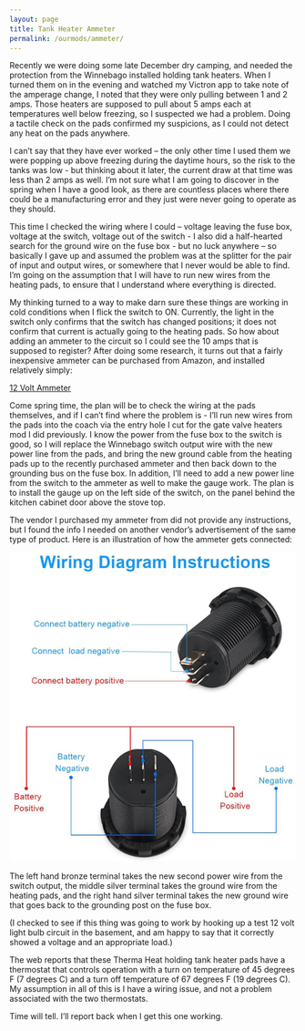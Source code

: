 ```yaml
---
layout: page
title: Tank Heater Ammeter
permalink: /ourmods/ammeter/
---
```


Recently we were doing some late December dry camping, and needed the protection from the Winnebago installed holding tank heaters.  When I turned them on in the evening and watched my Victron app to take note of the amperage change, I noted that they were only pulling between 1 and 2 amps.  Those heaters are supposed to pull about 5 amps each at temperatures well below freezing, so I suspected we had a problem.  Doing a tactile check on the pads confirmed my suspicions, as I could not detect any heat on the pads anywhere.  

I can’t say that they have ever worked – the only other time I used them we were popping up above freezing during the daytime hours, so the risk to the tanks was low - but thinking about it later, the current draw at that time was less than 2 amps as well.  I’m not sure what I am going to discover in the spring when I have a good look, as there are countless places where there could be a manufacturing error and they just were never going to operate as they should.

This time I checked the wiring where I could – voltage leaving the fuse box, voltage at the switch, voltage out of the switch -  I also did a half-hearted search for the ground wire on the fuse box -  but no luck anywhere  – so basically I gave up and assumed the problem was at the splitter for the pair of input and output wires, or somewhere that I never would be able to find.  I’m going on the assumption that I will have to run new wires from the heating pads, to ensure that I understand where everything is directed.

My thinking turned to a way to make darn sure these things are working in cold conditions when I flick the switch to ON.  Currently, the light in the switch only confirms that the switch has changed positions; it does not confirm that current is actually going to the heating pads.  So how about adding an ammeter to the circuit so I could see the 10 amps that is supposed to register?
After doing some research, it turns out that a fairly inexpensive ammeter can be purchased from Amazon, and installed relatively simply:

[12 Volt Ammeter](https://www.amazon.ca/gp/product/B08FX7JZ5D/ref=ppx_yo_dt_b_asin_title_o00_s01?ie=UTF8&psc=1)

Come spring time, the plan will be to check the wiring at the pads themselves, and if I can’t find where the problem is - I’ll run new wires from the pads into the coach via the entry hole I cut for the gate valve heaters mod I did previously.  I know the power from the fuse box to the switch is good, so I will replace the Winnebago switch output wire with the new power line from the pads, and bring the new ground cable from the heating pads up to the recently purchased ammeter and then back down to the grounding bus on the fuse box.  In addition, I’ll need to add a new power line from the switch to the ammeter as well to make the gauge work.  The plan is to install the gauge up on the left side of the switch, on the panel behind the kitchen cabinet door above the stove top.

The vendor I purchased my ammeter from did not provide any instructions, but I found the info I needed on another vendor’s advertisement of the same type of product.  Here is an illustration of how the ammeter gets connected:

<img src="/assets/webammeterdiagram.jpg"/>

The left hand bronze terminal takes the new second power wire from the switch output, the middle silver terminal takes the ground wire from the heating pads, and the right hand silver terminal takes the new ground wire that goes back to the grounding post on the fuse box.  

(I checked to see if this thing was going to work by hooking up a test 12 volt light bulb circuit in the basement, and am happy to say that it correctly showed a voltage and an appropriate load.)

The web reports that these Therma Heat holding tank heater pads have a thermostat that controls operation with a turn on temperature of 45 degrees F (7 degrees C) and a turn off temperature of 67 degrees F (19 degrees C).  My assumption in all of this is I have a wiring issue, and not a problem associated with the two thermostats.

Time will tell.  I’ll report back when I get this one working.

